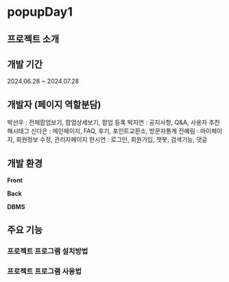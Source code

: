 # popupDay1

## 프로젝트 소개

## 개발 기간 
2024.06.28 ~ 2024.07.28

## 개발자 (페이지 역할분담)
박선우 : 전체팝업보기, 팝업상세보기, 팝업 등록
박지연 : 공지사항, Q&A, 사용자 추천 해시태그
신다은 : 메인페이지, FAQ, 후기, 포인트교환소, 방문자통계 
전혜림 : 마이페이지, 회원정보 수정, 관리자페이지
한시연 : 로그인, 회원가입, 챗봇, 검색기능, 댓글

## 개발 환경
**Front**

**Back**

**DBMS**

## 주요 기능

### 프로젝트 프로그램 설치방법

### 프로젝트 프로그램 사용법 
 
